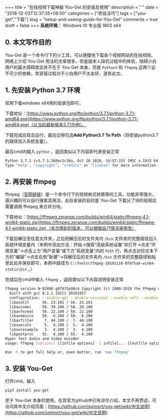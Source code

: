 +++
title = "在线视频下载神器 You-Get 的安装及使用"
description = " "
date = "2018-12-03T12:37:35+08:00"
categories = ["奇技淫巧"]
tags = ["you-get","下载"]
slug = "setup-and-useing-guide-for-You-Get"
comments = true
draft = false
+++
**系统环境：** Windows 10 专业版 1803 x64

## 0. 本文写作目的

You-Get 是一个命令行下的小工具，可以便捷地下载各个视频网站的在线视频。网络上介绍 You-Get 用法的文章很多，但是就本人踩坑过程中的体验，阻碍小白用户的最大障碍其实并不在于 You-Get 本身，而是 `Python3` 和 `ffmpeg` 这两个必不可少的依赖，其安装过程对于小白用户不太友好，遂有此文。

## 1. 先安装 Python 3.7 环境

官网下载windows x64用的安装包即可，

下载地址：[https://www.python.org/ftp/python/3.7.1/python-3.7.1-amd64.exe](https://www.python.org/ftp/python/3.7.1/python-3.7.1-amd64.exe)（以当前最新版本3.7.1为例）。

下载完成后双击运行，最后记得勾选**Add Python3.7 To Path**（将安装python3.7的路径加入系统变量）。

最后cmd内输入 `python` ，返回类似以下内容即代表安装正常

```bash
Python 3.7.1 (v3.7.1:260ec2c36a, Oct 20 2018, 14:57:15) [MSC v.1915 64 bit (AMD64)] on win32
Type "help", "copyright", "credits" or "license" for more information.
```

## 2. 再安装 ffmpeg

ffmpeg（[官网链接](https://www.ffmpeg.org/)）是一个命令行下的视频格式转换等的工具，功能非常强大，感兴趣的可以自行搜索其用法，此处安装的目的是 You-Get 下载分了块的视频后需要调用 ffmpeg 来合并分块。

下载地址：[https://ffmpeg.zeranoe.com/builds/win64/static/ffmpeg-4.1-win64-static.zip](https://ffmpeg.zeranoe.com/builds/win64/static/ffmpeg-4.1-win64-static.zip)（本次用到的版本，可以根据自己情况来修改）

下载后解压至任意文件夹，之后把解压后的文件夹内 `/bin` 文件夹的完整路径加入系统环境变量内（本例中添加方法：开始->搜索“高级系统设置”并打开->点击”环境变量“->点击上方”用户变量“或下方”系统变量“内的 `Path` 行，再点击对应文本下方的”编辑“->点击右侧”新建“->将解压后的文件夹内 `/bin` 文件夹的完整路径粘贴至此处并保存即可，本例中路径为 `C:\Tools\ffmpeg-20181118-8f875a9-win64-static\bin` 。）

完成后在cmd中输入 `ffmpeg` ，返回类似以下内容说明安装正常

```bash
ffmpeg version N-92486-g8f875a90c4 Copyright (c) 2000-2018 the FFmpeg developers
  built with gcc 8.2.1 (GCC) 20181017
  configuration: --enable-gpl --enable-version3 --enable-sdl2 --enable-fontconfig --enable-gnutls --enable-iconv --enable-libass --enable-libbluray --enable-libfreetype --enable-libmp3lame --enable-libopencore-amrnb --enable-libopencore-amrwb --enable-libopenjpeg --enable-libopus --enable-libshine --enable-libsnappy --enable-libsoxr --enable-libtheora --enable-libtwolame --enable-libvpx --enable-libwavpack --enable-libwebp --enable-libx264 --enable-libx265 --enable-libxml2 --enable-libzimg --enable-lzma --enable-zlib --enable-gmp --enable-libvidstab --enable-libvorbis --enable-libvo-amrwbenc --enable-libmysofa --enable-libspeex --enable-libxvid --enable-libaom --enable-libmfx --enable-amf --enable-ffnvcodec --enable-cuvid --enable-d3d11va --enable-nvenc --enable-nvdec --enable-dxva2 --enable-avisynth
  libavutil      56. 23.101 / 56. 23.101
  libavcodec     58. 39.100 / 58. 39.100
  libavformat    58. 22.100 / 58. 22.100
  libavdevice    58.  6.100 / 58.  6.100
  libavfilter     7. 44.100 /  7. 44.100
  libswscale      5.  4.100 /  5.  4.100
  libswresample   3.  4.100 /  3.  4.100
  libpostproc    55.  4.100 / 55.  4.100
Hyper fast Audio and Video encoder
usage: ffmpeg [options] [[infile options] -i infile]... {[outfile options] outfile}...

Use -h to get full help or, even better, run 'man ffmpeg'
```

## 3. 安装 You-Get

打开cmd，输入

```bash
pip3 install you-get
```
至于 You-Get 本身的使用，在其官方github中已有详尽介绍，本文不再赘述，可访问其中文介绍页面：[https://github.com/soimort/you-get/wiki/中文说明](https://github.com/soimort/you-get/wiki/中文说明)